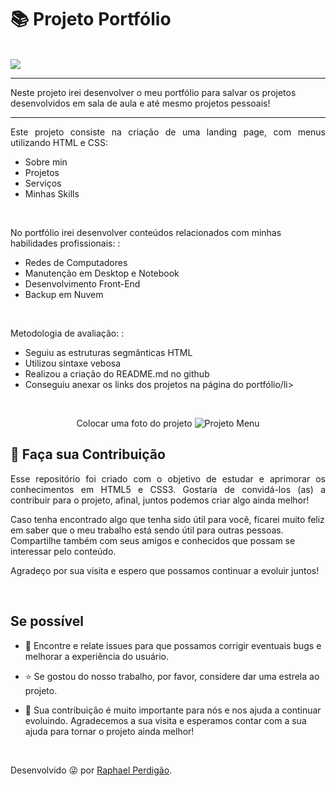 <h1> 📚 Projeto Portfólio </h1> </br>
<img src="http://img.shields.io/static/v1?label=STATUS&message=%20FINALIZADO&color=critical&style=for-the-badge"/>
<hr>
Neste projeto irei desenvolver o meu portfólio para salvar os projetos desenvolvidos em sala de aula e até mesmo projetos pessoais!
</br>
<hr>





<p align="justify">
Este projeto consiste na criação de uma landing page, com menus utilizando HTML e CSS:</br>
<ul>
  <li>Sobre min</li>
  <li>Projetos</li>
  <li>Serviços</li>
  <li>Minhas Skills</li>
</ul></br>

No portfólio irei desenvolver conteúdos relacionados com minhas habilidades profissionais:  :</br>
<ul>
  <li>Redes de Computadores</li>
  <li>Manutenção em Desktop e Notebook</li>
  <li>Desenvolvimento Front-End</li>
  <li>Backup em Nuvem</li>
</ul> </br>


Metodologia de avaliação:  :</br>
<ul>
  <li>Seguiu as estruturas segmânticas HTML</li>
  <li>Utilizou sintaxe vebosa</li>
  <li>Realizou a criação do README.md no github</li>
  <li>Conseguiu anexar os links dos projetos na página do portfólio/li>
</ul>


</p> </br>


<p align="center">
  Colocar uma foto do projeto
        <img src="img/menuImage.gif"alt="Projeto Menu">
</p>
</hr>

## 🤝 Faça sua Contribuição 

<p align="justify">
Esse repositório foi criado com o objetivo de estudar e aprimorar os conhecimentos em HTML5 e CSS3. Gostaria de convidá-los (as) a contribuir para o projeto, afinal, juntos podemos criar algo ainda melhor!

Caso tenha encontrado algo que tenha sido útil para você, ficarei muito feliz em saber que o meu trabalho está sendo útil para outras pessoas. Compartilhe também com seus amigos e conhecidos que possam se interessar pelo conteúdo.

Agradeço por sua visita e espero que possamos continuar a evoluir juntos!
</p>
</br>

 ## Se possível
<p align="justify">
    
- 🐛 Encontre e relate issues para que possamos corrigir eventuais bugs e melhorar a experiência do usuário. </br>

- ⭐️ Se gostou do nosso trabalho, por favor, considere dar uma estrela ao projeto.</br>

- 🤝 Sua contribuição é muito importante para nós e nos ajuda a continuar evoluindo. Agradecemos a sua visita e esperamos contar com a sua ajuda para tornar o projeto ainda melhor!
</p>
</br>

Desenvolvido 😜 por [Raphael Perdigão](https://www.linkedin.com/in/raphaelpagniperdigao/).


